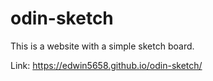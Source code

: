 # odin-sketch

This is a website with a simple sketch board. 


Link: https://edwin5658.github.io/odin-sketch/
